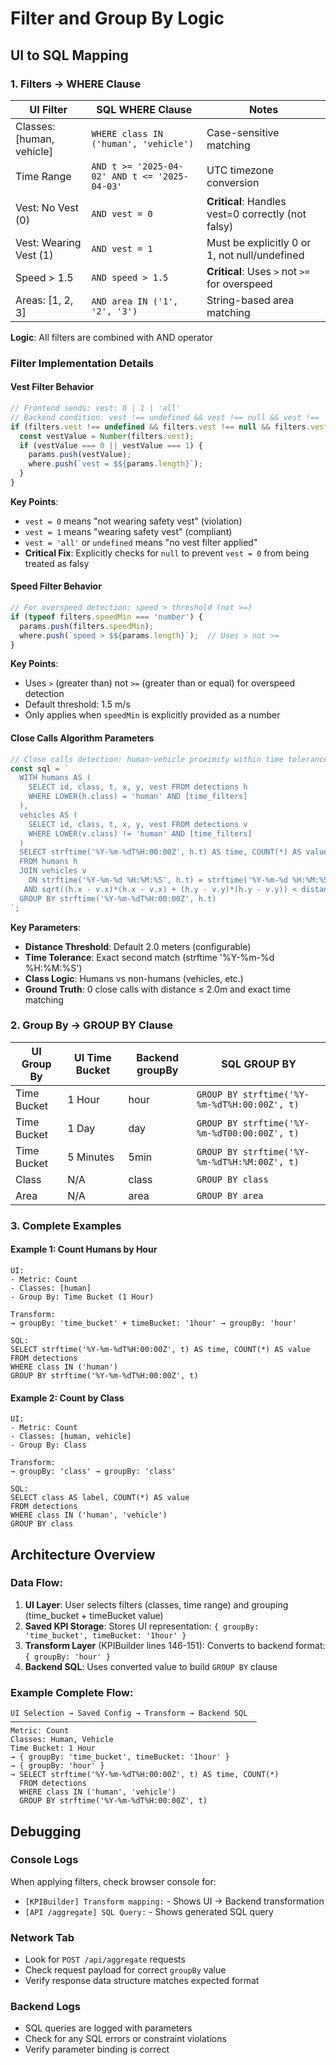 # Filter and Group By Logic

## UI to SQL Mapping

### 1. Filters → WHERE Clause

| UI Filter | SQL WHERE Clause | Notes |
|-----------|------------------|-------|
| Classes: [human, vehicle] | `WHERE class IN ('human', 'vehicle')` | Case-sensitive matching |
| Time Range | `AND t >= '2025-04-02' AND t <= '2025-04-03'` | UTC timezone conversion |
| Vest: No Vest (0) | `AND vest = 0` | **Critical**: Handles vest=0 correctly (not falsy) |
| Vest: Wearing Vest (1) | `AND vest = 1` | Must be explicitly 0 or 1, not null/undefined |
| Speed > 1.5 | `AND speed > 1.5` | **Critical**: Uses `>` not `>=` for overspeed |
| Areas: [1, 2, 3] | `AND area IN ('1', '2', '3')` | String-based area matching |

**Logic**: All filters are combined with AND operator

### Filter Implementation Details

#### Vest Filter Behavior
```typescript
// Frontend sends: vest: 0 | 1 | 'all'
// Backend condition: vest !== undefined && vest !== null && vest !== 'all'
if (filters.vest !== undefined && filters.vest !== null && filters.vest !== 'all') {
  const vestValue = Number(filters.vest);
  if (vestValue === 0 || vestValue === 1) {
    params.push(vestValue);
    where.push(`vest = $${params.length}`);
  }
}
```

**Key Points**:
- `vest = 0` means "not wearing safety vest" (violation)
- `vest = 1` means "wearing safety vest" (compliant)
- `vest = 'all'` or `undefined` means "no vest filter applied"
- **Critical Fix**: Explicitly checks for `null` to prevent `vest = 0` from being treated as falsy

#### Speed Filter Behavior
```typescript
// For overspeed detection: speed > threshold (not >=)
if (typeof filters.speedMin === 'number') {
  params.push(filters.speedMin);
  where.push(`speed > $${params.length}`);  // Uses > not >=
}
```

**Key Points**:
- Uses `>` (greater than) not `>=` (greater than or equal) for overspeed detection
- Default threshold: 1.5 m/s
- Only applies when `speedMin` is explicitly provided as a number

#### Close Calls Algorithm Parameters
```typescript
// Close calls detection: human-vehicle proximity within time tolerance
const sql = `
  WITH humans AS (
    SELECT id, class, t, x, y, vest FROM detections h
    WHERE LOWER(h.class) = 'human' AND [time_filters]
  ),
  vehicles AS (
    SELECT id, class, t, x, y, vest FROM detections v
    WHERE LOWER(v.class) != 'human' AND [time_filters]
  )
  SELECT strftime('%Y-%m-%dT%H:00:00Z', h.t) AS time, COUNT(*) AS value
  FROM humans h
  JOIN vehicles v
    ON strftime('%Y-%m-%d %H:%M:%S', h.t) = strftime('%Y-%m-%d %H:%M:%S', v.t)
   AND sqrt((h.x - v.x)*(h.x - v.x) + (h.y - v.y)*(h.y - v.y)) < distance_threshold
  GROUP BY strftime('%Y-%m-%dT%H:00:00Z', h.t)
`;
```

**Key Parameters**:
- **Distance Threshold**: Default 2.0 meters (configurable)
- **Time Tolerance**: Exact second match (strftime '%Y-%m-%d %H:%M:%S')
- **Class Logic**: Humans vs non-humans (vehicles, etc.)
- **Ground Truth**: 0 close calls with distance ≤ 2.0m and exact time matching

### 2. Group By → GROUP BY Clause

| UI Group By | UI Time Bucket | Backend groupBy | SQL GROUP BY |
|-------------|----------------|-----------------|--------------|
| Time Bucket | 1 Hour | hour | `GROUP BY strftime('%Y-%m-%dT%H:00:00Z', t)` |
| Time Bucket | 1 Day | day | `GROUP BY strftime('%Y-%m-%dT00:00:00Z', t)` |
| Time Bucket | 5 Minutes | 5min | `GROUP BY strftime('%Y-%m-%dT%H:%M:00Z', t)` |
| Class | N/A | class | `GROUP BY class` |
| Area | N/A | area | `GROUP BY area` |

### 3. Complete Examples

#### Example 1: Count Humans by Hour
```
UI:
- Metric: Count
- Classes: [human]
- Group By: Time Bucket (1 Hour)

Transform:
→ groupBy: 'time_bucket' + timeBucket: '1hour' → groupBy: 'hour'

SQL:
SELECT strftime('%Y-%m-%dT%H:00:00Z', t) AS time, COUNT(*) AS value
FROM detections
WHERE class IN ('human')
GROUP BY strftime('%Y-%m-%dT%H:00:00Z', t)
```

#### Example 2: Count by Class
```
UI:
- Metric: Count
- Classes: [human, vehicle]
- Group By: Class

Transform:
→ groupBy: 'class' → groupBy: 'class'

SQL:
SELECT class AS label, COUNT(*) AS value
FROM detections
WHERE class IN ('human', 'vehicle')
GROUP BY class
```

## Architecture Overview

### Data Flow:
1. **UI Layer**: User selects filters (classes, time range) and grouping (time_bucket + timeBucket value)
2. **Saved KPI Storage**: Stores UI representation: `{ groupBy: 'time_bucket', timeBucket: '1hour' }`
3. **Transform Layer** (KPIBuilder lines 146-151): Converts to backend format: `{ groupBy: 'hour' }`
4. **Backend SQL**: Uses converted value to build `GROUP BY` clause

### Example Complete Flow:
```
UI Selection → Saved Config → Transform → Backend SQL
───────────────────────────────────────────────────────
Metric: Count
Classes: Human, Vehicle
Time Bucket: 1 Hour
→ { groupBy: 'time_bucket', timeBucket: '1hour' }
→ { groupBy: 'hour' }
→ SELECT strftime('%Y-%m-%dT%H:00:00Z', t) AS time, COUNT(*) 
  FROM detections 
  WHERE class IN ('human', 'vehicle')
  GROUP BY strftime('%Y-%m-%dT%H:00:00Z', t)
```

## Debugging

### Console Logs
When applying filters, check browser console for:
- `[KPIBuilder] Transform mapping:` - Shows UI → Backend transformation
- `[API /aggregate] SQL Query:` - Shows generated SQL query

### Network Tab
- Look for `POST /api/aggregate` requests
- Check request payload for correct `groupBy` value
- Verify response data structure matches expected format

### Backend Logs
- SQL queries are logged with parameters
- Check for any SQL errors or constraint violations
- Verify parameter binding is correct
